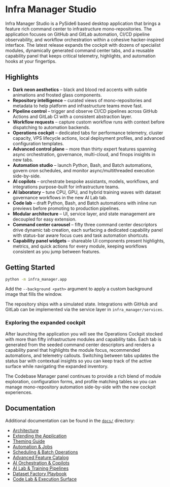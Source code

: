 # Infra Manager Studio

Infra Manager Studio is a PySide6 based desktop application that brings a
feature rich command center to infrastructure mono-repositories. The
application focuses on GitHub and GitLab automation, CI/CD pipeline
observability, and workflow orchestration within a cohesive hacker-inspired
interface. The latest release expands the cockpit with dozens of specialist
modules, dynamically generated command center tabs, and a reusable capability
panel that keeps critical telemetry, highlights, and automation hooks at your
fingertips.

## Highlights

- **Dark neon aesthetics** – black and blood red accents with subtle
  animations and frosted glass components.
- **Repository intelligence** – curated views of mono-repositories and
  metadata to help platform and infrastructure teams move fast.
- **Pipeline control** – trigger and observe CI/CD pipelines across GitHub
  Actions and GitLab CI with a consistent abstraction layer.
- **Workflow requests** – capture custom workflow runs with context before
  dispatching to automation backends.
- **Operations cockpit** – dedicated tabs for performance telemetry, cluster
  capacity, VPS lifecycle actions, local deployment profiles, and advanced
  configuration templates.
- **Advanced control plane** – more than thirty expert features spanning async
  orchestration, governance, multi-cloud, and finops insights in new tabs.
- **Automation studio** – launch Python, Bash, and Batch automations, govern
  cron schedules, and monitor async/multithreaded execution side-by-side.
- **AI copilots** – orchestrate bespoke assistants, models, workflows, and
  integrations purpose-built for infrastructure teams.
- **AI laboratory** – tune CPU, GPU, and hybrid training waves with dataset
  governance workflows in the new AI Lab tab.
- **Code lab** – draft Python, Bash, and Batch automations with inline run
  previews before promoting to production pipelines.
- **Modular architecture** – UI, service layer, and state management are
  decoupled for easy extension.
- **Command center carousel** – fifty three command center descriptors drive
  dynamic tab creation, each surfacing a dedicated capability panel with
  status-bar aware focus cues and task automation shortcuts.
- **Capability panel widgets** – shareable UI components present highlights,
  metrics, and quick actions for every module, keeping workflows consistent as
  you jump between features.

## Getting Started

```bash
python -m infra_manager.app
```

Add the `--background <path>` argument to apply a custom background image that
fills the window.

The repository ships with a simulated state. Integrations with GitHub and
GitLab can be implemented via the service layer in `infra_manager/services`.

### Exploring the expanded cockpit

After launching the application you will see the Operations Cockpit stocked
with more than fifty infrastructure modules and capability tabs. Each tab is
generated from the seeded command center descriptors and renders a capability
panel that highlights the module focus, recommended automations, and telemetry
callouts. Switching between tabs updates the status bar with contextual
insights so you can keep track of the active surface while navigating the
expanded inventory.

The Codebase Manager panel continues to provide a rich blend of module
exploration, configuration forms, and profile matching tables so you can manage
mono-repository automation side-by-side with the new cockpit experiences.

## Documentation

Additional documentation can be found in the [`docs/`](docs) directory:

- [Architecture](docs/architecture.md)
- [Extending the Application](docs/extending.md)
- [Theming Guide](docs/theme.md)
- [Automation & Jobs](docs/automation.md)
- [Scheduling & Batch Operations](docs/scheduling.md)
- [Advanced Feature Catalog](docs/features.md)
- [AI Orchestration & Copilots](docs/ai.md)
- [AI Lab & Training Pipelines](docs/ai_lab.md)
- [Dataset Factory Playbook](docs/datasets.md)
- [Code Lab & Execution Surface](docs/code_lab.md)
